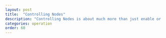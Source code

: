 ```yaml
---
layout: post
title:  "Controlling Nodes"
description: "Controlling Nodes is about much more than just enable or disable them. Learn more about how to Reset, Restart, Wipe, Move and Transfer your Nodes."
categories: operation
order: 60
---
```

